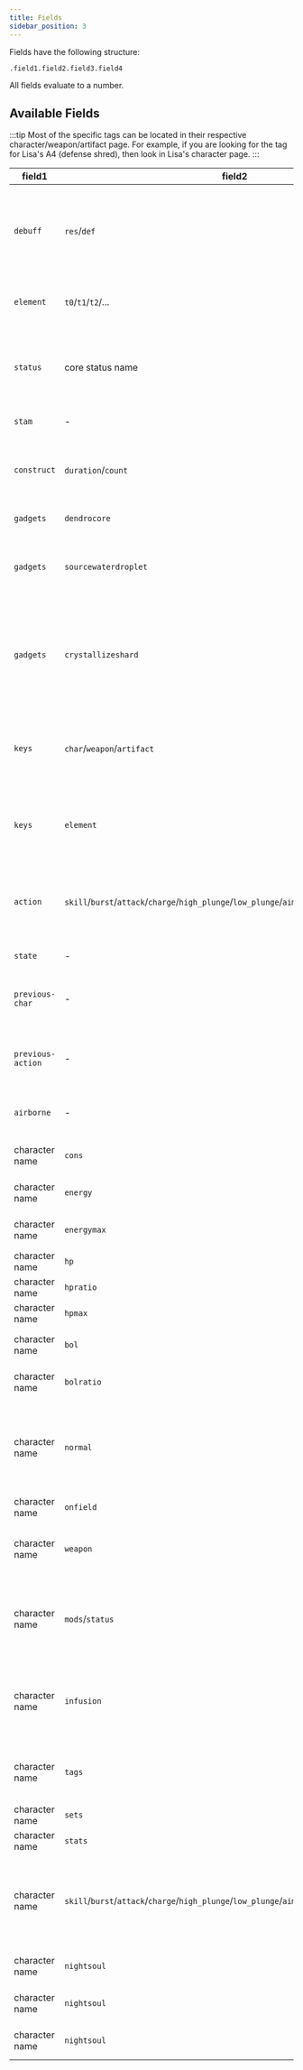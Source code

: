 ```yaml
---
title: Fields
sidebar_position: 3
---
```


Fields have the following structure:

```
.field1.field2.field3.field4
```

All fields evaluate to a number.

## Available Fields

:::tip
Most of the specific tags can be located in their respective character/weapon/artifact page. 
For example, if you are looking for the tag for Lisa's A4 (defense shred), then look in Lisa's character page.
:::

<!-- prettier-ignore -->
| field1 | field2 | field3 | field4 | description |
| --- | --- | --- | --- | --- |
| `debuff` | `res`/`def` | `t0`/`t1`/`t2`/... | res/def modifier name | Evaluates to the remaining duration of the specified res/def modifier on the specified target. See the relevant character/weapon/artifact page for acceptable modifier names. |
| `element` |  `t0`/`t1`/`t2`/... | `pyro`/`hydro`/`anemo`/`electro`/`dendro`/`cryo`/`geo`/`frozen`/`quicken`/`burning` | - | Evaluates to the remaining durability of the specified element on the specified target. |
| `status` | core status name | - | - | Evaluates to the remaining duration of the specified core status. See the relevant character/weapon/artifact page for acceptable status names. |
| `stam` | - | - | - | Evaluates to the player's remaining stamina. |
| `construct` | `duration`/`count` | construct name | - | Evaluates to the duration/count of the specified construct. See individual character page for acceptable construct names. |
| `gadgets` | `dendrocore` | `count` | - | Evaluates to the current number of Dendro Cores. |
| `gadgets` | `sourcewaterdroplet` | `count` | - | Evaluates to the current number of Sourcewater Droplets. Use character specific fields to get number of Sourcewater Droplets in range. |
| `gadgets` | `crystallizeshard` | `all`/`pyro`/`hydro`/`electro`/`cryo` | - | Evaluates to the current number of Crystallize Shards that can be picked up. `all` will return the total number of Crystallize Shards while the others will only count the ones of the given element. |
| `keys` | `char`/`weapon`/`artifact` | char/weapon/artifact name | - | Evaluates to the key for the specified char/weapon/artifact name. See the relevant character/weapon/artifact page for acceptable names. |
| `keys` | `element` | element name | - | Evaluates to the key for the specified element name. Element names are `electro`, `pyro`, `cryo`, `hydro`, `dendro`, `quicken`, `frozen`, `anemo`, `geo`, `physical`. |
| `action` |  `skill`/`burst`/`attack`/`charge`/`high_plunge`/`low_plunge`/`aim`/`dash`/`jump`/`swap`/`walk`/`wait` | - | Evaluates to the key for the specified action name. |
| `state` | - | - | - | Evaluates to the current state of the player. | 
| `previous-char` | - | - | - | Evaluates to the char that executed the previous action. Use `.keys.char.<char name>` for comparison. | 
| `previous-action` | - | - | - | Evaluates to the previously executed action. Use `.action.<action name>` for comparison. | 
| `airborne` | - | - | - | `1` if the player is airborne (via buffed jump from Xianyun Q for example), `0` otherwise. | 
| character name | `cons` | - | - | Evaluates to the character's constellation count. |
| character name | `energy` | - | - | Evaluates to the character's current energy. |
| character name | `energymax` | - | - | Evaluates to the character's maximum energy. |
| character name | `hp` | - | - | Evaluates to the character's current hp. |
| character name | `hpratio` | - | - | Evaluates to the character's hp ratio. |
| character name | `hpmax` | - | - | Evaluates to the character's maximum hp. |
| character name | `bol` | - | - | Evaluates to the character's current Bond of Life. |
| character name | `bolratio` | - | - | Evaluates to the character's Bond of Life ratio. |
| character name | `normal` | - | - | Evaluates to the character's next normal counter. Example: If the character is in idle or just performed their last normal attack, then the next normal counter is `1` (N1). |
| character name | `onfield` | - | - | `1` if the character is on the field, `0` otherwise. |
| character name | `weapon` | - | - | Evaluates to the character's weapon. Use `.keys.weapon.<weapon name>` for comparison purposes.
| character name | `mods`/`status` | mod/status name | - | Evaluates to the remaining duration of the mod/status on the character. See the relevant character page for acceptable mod/status names. | 
| character name | `infusion` | infusion name | - | Evaluates to the remaining duration of the weapon infusion on the character. See the relevant character page for acceptable infusion names. |
| character name | `tags` | tag name | - | Evaluates to the value of the tag on the character. See the relevant character page for acceptable tag names. |
| character name | `sets` | set name | - | Evaluates to the count of the set on the character. |
| character name | `stats` | `def%`/`def`/`hp`/`hp%`/`atk`/`atk%`/`er`/`em`/`cr`/`cd`/`heal`/`pyro%`/`hydro%`/`cryo%`/`electro%`/`anemo%`/`geo%`/`dendro%`/`phys%`/`atkspd%`/`dmg%` | - | Evaluates to the value of the stat on the character. | 
| character name | `skill`/`burst`/`attack`/`charge`/`high_plunge`/`low_plunge`/`aim`/`dash`/`jump`/`swap`/`walk`/`wait` | `cd`/`charge`/`ready` | - | Evaluates to the following things for the specified action of the character: remaining cooldown / remaining charges (example: Sucrose Skill) / `1` if the action is ready, `0` otherwise. |
| character name | `nightsoul` | `state` | - | `1` if the character is in Nightsoul's Blessing state, `0` otherwise. |
| character name | `nightsoul` | `point` | - | Evaluates to the character's Nightsoul points. |
| character name | `nightsoul` | `duration` | - | Evaluates to the duration of the character's Nightsoul Blessing state. |

